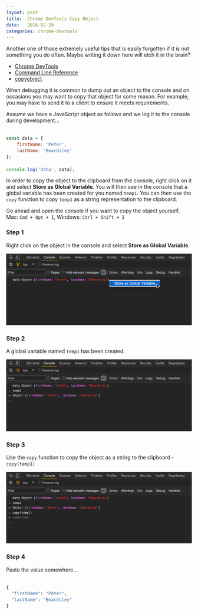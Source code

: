```yaml
---
layout: post
title:  Chrome DevTools Copy Object
date:   2016-02-29
categories: chrome-devtools
---
```


Another one of those extremely useful tips that is easily forgotten if it is not something you do often. Maybe writing it down here will etch it in the brain?

- [Chrome DevTools](https://developers.google.com/web/tools/chrome-devtools/)
- [Command Line Reference](https://developers.google.com/web/tools/chrome-devtools/debug/command-line/command-line-reference)
- [copyobject](https://developers.google.com/web/tools/chrome-devtools/debug/command-line/command-line-reference#copyobject)

When debugging it is common to dump out an object to the console and on occasions you may want to copy that object for some reason. For example, you may have to send it to a client to ensure it meets requirements.

Assume we have a JavaScript object as follows and we log it to the console during development...

```js

const data = {
    firstName: 'Peter',
    lastName: 'Beardsley'
};

console.log('data', data);

```

In order to copy the object to the clipboard from the console, right click on it and select **Store as Global Variable**. You will then see in the console that a global variable has been created for you named `temp1`. You can then use the `copy` function to copy `temp1` as a string representation to the clipboard.

Go ahead and open the console if you want to copy the object yourself. Mac: `Cmd + Opt + I`, Windows: `Ctrl + Shift + I`

### Step 1

Right click on the object in the console and select **Store as Global Variable**.

![Step 1](/img/chrome-devtools-copy-step-1.png)

### Step 2

A global variable named `temp1` has been created.

![Step 2](/img/chrome-devtools-copy-step-2.png)

### Step 3

Use the `copy` function to copy the object as a string to the clipboard - `copy(temp1)`

![Step 3](/img/chrome-devtools-copy-step-3.png)

### Step 4

Paste the value somewhere...

```sh

{
  "firstName": "Peter",
  "lastName": "Beardsley"
}

```

<script>
const data = {
    firstName: 'Peter',
    lastName: 'Beardsley'
};
console.log('data', data);
</script>